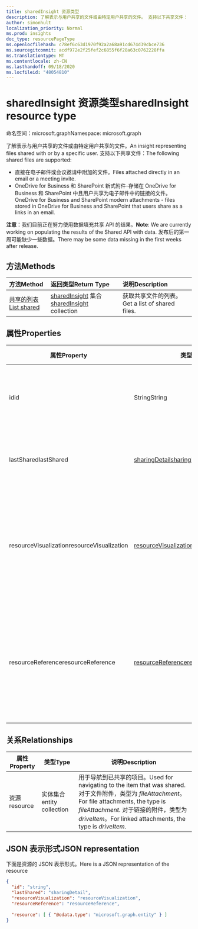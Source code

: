 ```yaml
---
title: sharedInsight 资源类型
description: 了解表示与用户共享的文件或由特定用户共享的文件。 支持以下共享文件：
author: simonhult
localization_priority: Normal
ms.prod: insights
doc_type: resourcePageType
ms.openlocfilehash: c78ef6c63d1970f92a2a68a91cd674d39cbce736
ms.sourcegitcommit: acdf972e2f25fef2c6855f6f28a63c0762228ffa
ms.translationtype: MT
ms.contentlocale: zh-CN
ms.lasthandoff: 09/18/2020
ms.locfileid: "48054810"
---
```

# <a name="sharedinsight-resource-type"></a><span data-ttu-id="5a51c-104">sharedInsight 资源类型</span><span class="sxs-lookup"><span data-stu-id="5a51c-104">sharedInsight resource type</span></span>

<span data-ttu-id="5a51c-105">命名空间：microsoft.graph</span><span class="sxs-lookup"><span data-stu-id="5a51c-105">Namespace: microsoft.graph</span></span>

<span data-ttu-id="5a51c-106">了解表示与用户共享的文件或由特定用户共享的文件。</span><span class="sxs-lookup"><span data-stu-id="5a51c-106">An insight representing files shared with or by a specific user.</span></span> <span data-ttu-id="5a51c-107">支持以下共享文件：</span><span class="sxs-lookup"><span data-stu-id="5a51c-107">The following shared files are supported:</span></span>

- <span data-ttu-id="5a51c-108">直接在电子邮件或会议邀请中附加的文件。</span><span class="sxs-lookup"><span data-stu-id="5a51c-108">Files attached directly in an email or a meeting invite.</span></span>
- <span data-ttu-id="5a51c-109">OneDrive for Business 和 SharePoint 新式附件-存储在 OneDrive for Business 和 SharePoint 中且用户共享为电子邮件中的链接的文件。</span><span class="sxs-lookup"><span data-stu-id="5a51c-109">OneDrive for Business and SharePoint modern attachments - files stored in OneDrive for Business and SharePoint that users share as a links in an email.</span></span>

<span data-ttu-id="5a51c-110">**注意**：我们目前正在努力使用数据填充共享 API 的结果。</span><span class="sxs-lookup"><span data-stu-id="5a51c-110">**Note**: We are currently working on populating the results of the Shared API with data.</span></span> <span data-ttu-id="5a51c-111">发布后的第一周可能缺少一些数据。</span><span class="sxs-lookup"><span data-stu-id="5a51c-111">There may be some data missing in the first weeks after release.</span></span>

## <a name="methods"></a><span data-ttu-id="5a51c-112">方法</span><span class="sxs-lookup"><span data-stu-id="5a51c-112">Methods</span></span>

| <span data-ttu-id="5a51c-113">方法</span><span class="sxs-lookup"><span data-stu-id="5a51c-113">Method</span></span>       | <span data-ttu-id="5a51c-114">返回类型</span><span class="sxs-lookup"><span data-stu-id="5a51c-114">Return Type</span></span>  |<span data-ttu-id="5a51c-115">说明</span><span class="sxs-lookup"><span data-stu-id="5a51c-115">Description</span></span>|
|:---------------|:--------|:----------|
|[<span data-ttu-id="5a51c-116">共享的列表</span><span class="sxs-lookup"><span data-stu-id="5a51c-116">List shared</span></span>](../api/insights-list-shared.md) |<span data-ttu-id="5a51c-117">[sharedInsight](insights-shared.md) 集合</span><span class="sxs-lookup"><span data-stu-id="5a51c-117">[sharedInsight](insights-shared.md) collection</span></span>| <span data-ttu-id="5a51c-118">获取共享文件的列表。</span><span class="sxs-lookup"><span data-stu-id="5a51c-118">Get a list of shared files.</span></span>|

## <a name="properties"></a><span data-ttu-id="5a51c-119">属性</span><span class="sxs-lookup"><span data-stu-id="5a51c-119">Properties</span></span>

| <span data-ttu-id="5a51c-120">属性</span><span class="sxs-lookup"><span data-stu-id="5a51c-120">Property</span></span>              | <span data-ttu-id="5a51c-121">类型</span><span class="sxs-lookup"><span data-stu-id="5a51c-121">Type</span></span>                      | <span data-ttu-id="5a51c-122">说明</span><span class="sxs-lookup"><span data-stu-id="5a51c-122">Description</span></span>  |
| -------------         |---------------            | -------------|
| <span data-ttu-id="5a51c-123">id</span><span class="sxs-lookup"><span data-stu-id="5a51c-123">id</span></span>                    | <span data-ttu-id="5a51c-124">String</span><span class="sxs-lookup"><span data-stu-id="5a51c-124">String</span></span>                    | <span data-ttu-id="5a51c-125">关系的唯一标识符。</span><span class="sxs-lookup"><span data-stu-id="5a51c-125">Unique identifier of the relationship.</span></span> <span data-ttu-id="5a51c-126">只读。</span><span class="sxs-lookup"><span data-stu-id="5a51c-126">Read only.</span></span>        |
| <span data-ttu-id="5a51c-127">lastShared</span><span class="sxs-lookup"><span data-stu-id="5a51c-127">lastShared</span></span>            | [<span data-ttu-id="5a51c-128">sharingDetail</span><span class="sxs-lookup"><span data-stu-id="5a51c-128">sharingDetail</span></span>](insights-sharingdetail.md)                | <span data-ttu-id="5a51c-129">共享项目的详细信息。</span><span class="sxs-lookup"><span data-stu-id="5a51c-129">Details about the shared item.</span></span> <span data-ttu-id="5a51c-130">只读。</span><span class="sxs-lookup"><span data-stu-id="5a51c-130">Read only.</span></span>        |
| <span data-ttu-id="5a51c-131">resourceVisualization</span><span class="sxs-lookup"><span data-stu-id="5a51c-131">resourceVisualization</span></span> | [<span data-ttu-id="5a51c-132">resourceVisualization</span><span class="sxs-lookup"><span data-stu-id="5a51c-132">resourceVisualization</span></span>](insights-resourcevisualization.md)                | <span data-ttu-id="5a51c-133">可用于在体验中可视化文档的属性。</span><span class="sxs-lookup"><span data-stu-id="5a51c-133">Properties that you can use to visualize the document in your experience.</span></span> <span data-ttu-id="5a51c-134">只读</span><span class="sxs-lookup"><span data-stu-id="5a51c-134">Read-only</span></span>      |
| <span data-ttu-id="5a51c-135">resourceReference</span><span class="sxs-lookup"><span data-stu-id="5a51c-135">resourceReference</span></span>     | [<span data-ttu-id="5a51c-136">resourceReference</span><span class="sxs-lookup"><span data-stu-id="5a51c-136">resourceReference</span></span>](insights-resourcereference.md)                      | <span data-ttu-id="5a51c-137">引用共享文档的属性，例如文档的 url 和类型。</span><span class="sxs-lookup"><span data-stu-id="5a51c-137">Reference properties of the shared document, such as the url and type of the document.</span></span> <span data-ttu-id="5a51c-138">只读</span><span class="sxs-lookup"><span data-stu-id="5a51c-138">Read-only</span></span>       |

## <a name="relationships"></a><span data-ttu-id="5a51c-139">关系</span><span class="sxs-lookup"><span data-stu-id="5a51c-139">Relationships</span></span>

| <span data-ttu-id="5a51c-140">属性</span><span class="sxs-lookup"><span data-stu-id="5a51c-140">Property</span></span>      | <span data-ttu-id="5a51c-141">类型</span><span class="sxs-lookup"><span data-stu-id="5a51c-141">Type</span></span>          | <span data-ttu-id="5a51c-142">说明</span><span class="sxs-lookup"><span data-stu-id="5a51c-142">Description</span></span>  |
| ------------- |---------------| -------------|
| <span data-ttu-id="5a51c-143">资源</span><span class="sxs-lookup"><span data-stu-id="5a51c-143">resource</span></span>      | <span data-ttu-id="5a51c-144">实体集合</span><span class="sxs-lookup"><span data-stu-id="5a51c-144">entity collection</span></span> | <span data-ttu-id="5a51c-145">用于导航到已共享的项目。</span><span class="sxs-lookup"><span data-stu-id="5a51c-145">Used for navigating to the item that was shared.</span></span> <span data-ttu-id="5a51c-146">对于文件附件，类型为 *fileAttachment*。</span><span class="sxs-lookup"><span data-stu-id="5a51c-146">For file attachments, the type is *fileAttachment*.</span></span> <span data-ttu-id="5a51c-147">对于链接的附件，类型为 *driveItem*。</span><span class="sxs-lookup"><span data-stu-id="5a51c-147">For linked attachments, the type is *driveItem*.</span></span> |

## <a name="json-representation"></a><span data-ttu-id="5a51c-148">JSON 表示形式</span><span class="sxs-lookup"><span data-stu-id="5a51c-148">JSON representation</span></span>
<span data-ttu-id="5a51c-149">下面是资源的 JSON 表示形式。</span><span class="sxs-lookup"><span data-stu-id="5a51c-149">Here is a JSON representation of the resource</span></span>
<!--{
  "blockType":"resource",
  "keyProperty": "id",
  "@odata.type": "microsoft.graph.sharedInsight"
}-->
```json
{
  "id": "string",
  "lastShared": "sharingDetail",
  "resourceVisualization": "resourceVisualization",
  "resourceReference": "resourceReference",
  
  "resource": [ { "@odata.type": "microsoft.graph.entity" } ]
}
```

